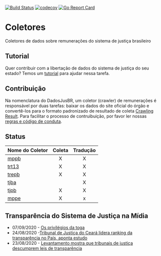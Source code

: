 [![Build Status](https://travis-ci.org/dadosjusbr/coletores.svg?branch=master)](https://travis-ci.org/dadosjusbr/coletores) [![codecov](https://codecov.io/gh/dadosjusbr/coletores/branch/master/graph/badge.svg)](https://codecov.io/gh/dadosjusbr/coletores) [![Go Report Card](https://goreportcard.com/badge/github.com/dadosjusbr/coletores)](https://goreportcard.com/report/github.com/dadosjusbr/coletores)

# Coletores

Coletores de dados sobre remunerações do sistema de justiça brasileiro

## Tutorial

Quer contribuir com a libertação de dados do sistema de justiça do seu estado? Temos um [tutorial](TUTORIAL.md) para ajudar nessa tarefa.

## Contribuição

Na nomenclatura do DadosJusBR, um coletor (crawler) de remunerações é responsável por duas tarefas: baixar os dados do site oficial do órgão e convertê-los para o formato padronizado de resultado de coleta [Crawling Result](https://github.com/dadosjusbr/storage/blob/master/agency.go#L27). Para facilitar o processo de contruibuição, por favor ler nossas [regras e código de conduta](https://github.com/dadosjusbr/coletores/blob/master/CONTRIBUTING.md). 

## Status

| Nome do Coletor | Coleta | Tradução  |
|:--------------- |:-------------:|:----------------:|
| [mppb](https://github.com/dadosjusbr/coletores/tree/master/mppb)             | X             | X                |
| [trt13](https://github.com/dadosjusbr/coletores/tree/master/trt13)           | X             | X                |
| [trepb](https://github.com/dadosjusbr/coletores/tree/master/trepb)           | X             | X                |
| [tjba](https://github.com/dadosjusbr/coletores/tree/master/tjba)           |               |         X        |
| [tjpb](https://github.com/dadosjusbr/coletores/tree/master/tjpb)           | X             |         X        |
| [mppe](https://github.com/dadosjusbr/coletores/tree/master/mppe)           | X             |         x        |

## Transparência do Sistema de Justiça na Mídia

* 07/09/2020 - [Os privilégios da toga](https://piaui.folha.uol.com.br/os-privilegios-da-toga/)
* 24/08/2020 -[Tribunal de Justiça do Ceará lidera ranking da transparência no País, aponta estudo](https://www.focus.jor.br/tribunal-de-justica-do-ceara-lidera-ranking-da-transparencia-no-pais-aponta-estudo/)
* 23/08/2020 - [Levantamento mostra que tribunais de justiça descumprem leis de transparência](https://congressoemfoco.uol.com.br/opiniao/colunas/levantamento-mostra-que-tribunais-de-justica-descumprem-leis-de-transparencia/)
